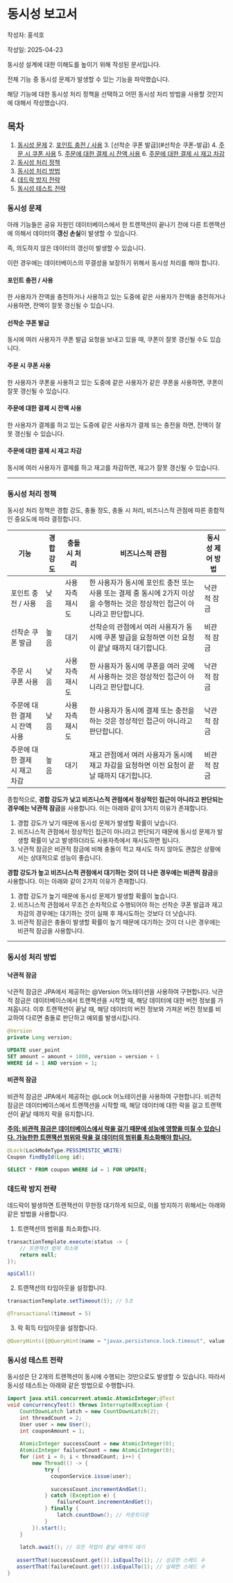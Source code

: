 # 동시성 보고서

작성자: 홍석호

작성일: 2025-04-23

동시성 설계에 대한 이해도를 높이기 위해 작성된 문서입니다.

전체 기능 중 동시성 문제가 발생할 수 있는 기능을 파악했습니다.

해당 기능에 대한 동시성 처리 정책을 선택하고 어떤 동시성 처리 방법을 사용할 것인지에 대해서 작성했습니다.

## 목차

1. [동시성 문제](#동시성-문제)
    2. [포인트 충전 / 사용](#포인트-충전--사용)
    3. [선착순 쿠폰 발급](#선착순 쿠폰-발급)
    4. [주문 시 쿠폰 사용](#주문-시-쿠폰-사용)
    5. [주문에 대한 결제 시 잔액 사용](#주문에-대한-결제-시-잔액-사용)
    6. [주문에 대한 결제 시 재고 차감](#주문에-대한-결제-시-재고-차감)
2. [동시성 처리 정책](#동시성-처리-정책)
3. [동시성 처리 방법](#동시성-처리-방법)
4. [데드락 방지 전략](#데드락-방지-전략)
5. [동시성 테스트 전략](#동시성-테스트-전략)

### 동시성 문제

아래 기능들은 공유 자원인 데이터베이스에서 한 트랜잭션이 끝나기 전에 다른 트랜잭션에 의해서 데이터의 <b>갱신 손실</b>이 발생할 수 있습니다.

즉, 의도하지 않은 데이터의 갱신이 발생할 수 있습니다.

이런 경우에는 데이터베이스의 무결성을 보장하기 위해서 동시성 처리를 해야 합니다.

#### 포인트 충전 / 사용

한 사용자가 잔액을 충전하거나 사용하고 있는 도중에 같은 사용자가 잔액을 충전하거나 사용하면, 잔액이 잘못 갱신될 수 있습니다.

#### 선착순 쿠폰 발급

동시에 여러 사용자가 쿠폰 발급 요청을 보내고 있을 때, 쿠폰이 잘못 갱신될 수도 있습니다.

#### 주문 시 쿠폰 사용

한 사용자가 쿠폰을 사용하고 있는 도중에 같은 사용자가 같은 쿠폰을 사용하면, 쿠폰이 잘못 갱신될 수 있습니다.

#### 주문에 대한 결제 시 잔액 사용

한 사용자가 결제를 하고 있는 도중에 같은 사용자가 결제 또는 충전을 하면, 잔액이 잘못 갱신될 수 있습니다.

#### 주문에 대한 결제 시 재고 차감

동시에 여러 사용자가 결제를 하고 재고를 차감하면, 재고가 잘못 갱신될 수 있습니다.

--- 

### 동시성 처리 정책

동시성 처리 정책은 경합 강도, 충돌 정도, 충돌 시 처리, 비즈니스적 관점에 따른 종합적인 중요도에 따라 결정합니다.

| 기능                | 경합 강도 | 충돌 시 처리  | 비즈니스적 관점                                                                 | 동시성 제어 방법 |
|-------------------|-------|----------|--------------------------------------------------------------------------|-----------|
| 포인트 충전 / 사용       | 낮음    | 사용자측 재시도 | 한 사용자가 동시에 포인트 충전 또는 사용 또는 결제 중 동시에 2가지 이상을 수행하는 것은 정상적인 접근이 아니라고 판단합니다. | 낙관적 잠금    |
| 선착순 쿠폰 발급         | 높음    | 대기       | 선착순의 관점에서 여러 사용자가 동시에 쿠폰 발급을 요청하면 이전 요청이 끝날 때까지 대기합니다.                   | 비관적 잠금    |
| 주문 시 쿠폰 사용        | 낮음    | 사용자측 재시도 | 한 사용자가 동시에 쿠폰을 여러 곳에서 사용하는 것은 정상적인 접근이 아니라고 판단합니다.                       | 낙관적 잠금    |
| 주문에 대한 결제 시 잔액 사용 | 낮음    | 사용자측 재시도 | 한 사용자가 동시에 결제 또는 충전을 하는 것은 정상적인 접근이 아니라고 판단합니다.                          | 낙관적 잠금    |
| 주문에 대한 결제 시 재고 차감 | 높음    | 대기       | 재고 관점에서 여러 사용자가 동시에 재고 차감을 요청하면 이전 요청이 끝날 때까지 대기합니다.                     | 비관적 잠금    |

종합적으로, **경합 강도가 낮고 비즈니스적 관점에서 정상적인 접근이 아니라고 판단되는 경우에는 낙관적 잠금**을 사용합니다.
이는 아래와 같이 3가지 이유가 존재합니다.

1. 경합 강도가 낮기 때문에 동시성 문제가 발생할 확률이 낮습니다.
2. 비즈니스적 관점에서 정상적인 접근이 아니라고 판단되기 때문에 동시성 문제가 발생할 확률이 낮고 발생하더라도 사용자측에서 재시도하면 됩니다.
3. 낙관적 잠금은 비관적 잠금에 비해 충돌이 적고 재시도 하지 않아도 괜찮은 상황에서는 상대적으로 성능이 좋습니다.

**경합 강도가 높고 비즈니스적 관점에서 대기하는 것이 더 나은 경우에는 비관적 잠금**을 사용합니다.
이는 아래와 같이 2가지 이유가 존재합니다.

1. 경합 강도가 높기 때문에 동시성 문제가 발생할 확률이 높습니다.
2. 비즈니스적 관점에서 무조건 순차적으로 수행되어야 하는 선착순 쿠폰 발급과 재고 차감의 경우에는 대기하는 것이 실패 후 재시도하는 것보다 더 낫습니다.
3. 비관적 잠금은 충돌이 발생할 확률이 높기 때문에 대기하는 것이 더 나은 경우에는 비관적 잠금을 사용합니다.

--- 

### 동시성 처리 방법
#### 낙관적 잠금
낙관적 잠금은 JPA에서 제공하는 @Version 어노테이션을 사용하여 구현합니다.
낙관적 잠금은 데이터베이스에서 트랜잭션을 시작할 때, 해당 데이터에 대한 버전 정보를 가져옵니다.
이후 트랜잭션이 끝날 때, 해당 데이터의 버전 정보와 가져온 버전 정보를 비교하여 다르면 충돌로 판단하고 예외를 발생시킵니다.
```java
@Version
private Long version;
```

```SQL
UPDATE user_point
SET amount = amount + 1000, version = version + 1
WHERE id = 1 AND version = 1;
```

#### 비관적 잠금
비관적 잠금은 JPA에서 제공하는 @Lock 어노테이션을 사용하여 구현합니다.
비관적 잠금은 데이터베이스에서 트랜잭션을 시작할 때, 해당 데이터에 대한 락을 걸고 트랜잭션이 끝날 때까지 락을 유지합니다.

<u>**주의: 비관적 잠금은 데이터베이스에서 락을 걸기 때문에 성능에 영향을 미칠 수 있습니다. 가능한한 트랜잭션 범위와 락을 걸 데이터의 범위를 최소화해야 합니다.**</u>

```java
@Lock(LockModeType.PESSIMISTIC_WRITE)
Coupon findById(Long id);
```

```SQL
SELECT * FROM coupon WHERE id = 1 FOR UPDATE;
```

### 데드락 방지 전략
데드락이 발생하면 트랜잭션이 무한정 대기하게 되므로, 이를 방지하기 위해서는 아래와 같은 방법을 사용합니다.

1. 트랜잭션의 범위를 최소화합니다.
```java
transactionTemplate.execute(status -> {
    // 트랜잭션 범위 최소화
    return null;
});

apiCall()
```
2. 트랜잭션의 타임아웃을 설정합니다.
```java
transactionTemplate.setTimeout(5); // 5초

@Transactional(timeout = 5)
```
3. 락 획득 타임아웃을 설정합니다.
```java
@QueryHints({@QueryHint(name = "javax.persistence.lock.timeout", value ="5000")})
```


### 동시성 테스트 전략
동시성은 단 2개의 트랜잭션이 동시에 수행되는 것만으로도 발생할 수 있습니다.
따라서 동시성 테스트는 아래와 같은 방법으로 수행합니다.

```java
import java.util.concurrent.atomic.AtomicInteger;@Test
void concurrencyTest() throws InterruptedException {
    CountDownLatch latch = new CountDownLatch(2);
    int threadCount = 2;
    User user = new User();
    int couponAmount = 1;
    
    AtomicInteger successCount = new AtomicInteger(0);
    AtomicInteger failureCount = new AtomicInteger(0);
    for (int i = 0; i < threadCount; i++) {
        new Thread(() -> {
            try {
              couponService.issue(user);
              
              successCount.incrementAndGet();
            } catch (Exception e) {
                failureCount.incrementAndGet();
            } finally {
                latch.countDown(); // 카운트다운
            }
        }).start();
    }
    
    latch.await(); // 모든 작업이 끝날 때까지 대기
   
   assertThat(successCount.get()).isEqualTo(1); // 성공한 스레드 수
   assertThat(failureCount.get()).isEqualTo(1); // 실패한 스레드 수
}
```
